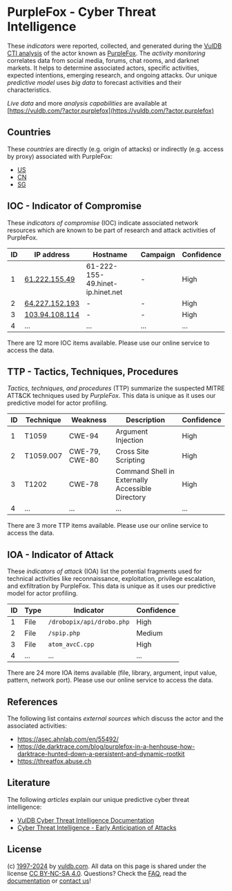# PurpleFox - Cyber Threat Intelligence

These _indicators_ were reported, collected, and generated during the [VulDB CTI analysis](https://vuldb.com/?kb.cti) of the actor known as [PurpleFox](https://vuldb.com/?actor.purplefox). The _activity monitoring_ correlates data from social media, forums, chat rooms, and darknet markets. It helps to determine associated actors, specific activities, expected intentions, emerging research, and ongoing attacks. Our unique _predictive model_ uses _big data_ to forecast activities and their characteristics.

_Live data_ and more _analysis capabilities_ are available at [https://vuldb.com/?actor.purplefox](https://vuldb.com/?actor.purplefox)

## Countries

These _countries_ are directly (e.g. origin of attacks) or indirectly (e.g. access by proxy) associated with PurpleFox:

* [US](https://vuldb.com/?country.us)
* [CN](https://vuldb.com/?country.cn)
* [SG](https://vuldb.com/?country.sg)

## IOC - Indicator of Compromise

These _indicators of compromise_ (IOC) indicate associated network resources which are known to be part of research and attack activities of PurpleFox.

ID | IP address | Hostname | Campaign | Confidence
-- | ---------- | -------- | -------- | ----------
1 | [61.222.155.49](https://vuldb.com/?ip.61.222.155.49) | 61-222-155-49.hinet-ip.hinet.net | - | High
2 | [64.227.152.193](https://vuldb.com/?ip.64.227.152.193) | - | - | High
3 | [103.94.108.114](https://vuldb.com/?ip.103.94.108.114) | - | - | High
4 | ... | ... | ... | ...

There are 12 more IOC items available. Please use our online service to access the data.

## TTP - Tactics, Techniques, Procedures

_Tactics, techniques, and procedures_ (TTP) summarize the suspected MITRE ATT&CK techniques used by _PurpleFox_. This data is unique as it uses our predictive model for actor profiling.

ID | Technique | Weakness | Description | Confidence
-- | --------- | -------- | ----------- | ----------
1 | T1059 | CWE-94 | Argument Injection | High
2 | T1059.007 | CWE-79, CWE-80 | Cross Site Scripting | High
3 | T1202 | CWE-78 | Command Shell in Externally Accessible Directory | High
4 | ... | ... | ... | ...

There are 3 more TTP items available. Please use our online service to access the data.

## IOA - Indicator of Attack

These _indicators of attack_ (IOA) list the potential fragments used for technical activities like reconnaissance, exploitation, privilege escalation, and exfiltration by PurpleFox. This data is unique as it uses our predictive model for actor profiling.

ID | Type | Indicator | Confidence
-- | ---- | --------- | ----------
1 | File | `/drobopix/api/drobo.php` | High
2 | File | `/spip.php` | Medium
3 | File | `atom_avcC.cpp` | High
4 | ... | ... | ...

There are 24 more IOA items available (file, library, argument, input value, pattern, network port). Please use our online service to access the data.

## References

The following list contains _external sources_ which discuss the actor and the associated activities:

* https://asec.ahnlab.com/en/55492/
* https://de.darktrace.com/blog/purplefox-in-a-henhouse-how-darktrace-hunted-down-a-persistent-and-dynamic-rootkit
* https://threatfox.abuse.ch

## Literature

The following _articles_ explain our unique predictive cyber threat intelligence:

* [VulDB Cyber Threat Intelligence Documentation](https://vuldb.com/?kb.cti)
* [Cyber Threat Intelligence - Early Anticipation of Attacks](https://www.scip.ch/en/?labs.20201022)

## License

(c) [1997-2024](https://vuldb.com/?kb.changelog) by [vuldb.com](https://vuldb.com/?kb.about). All data on this page is shared under the license [CC BY-NC-SA 4.0](https://creativecommons.org/licenses/by-nc-sa/4.0/). Questions? Check the [FAQ](https://vuldb.com/?kb.faq), read the [documentation](https://vuldb.com/?kb) or [contact us](https://vuldb.com/?contact)!
